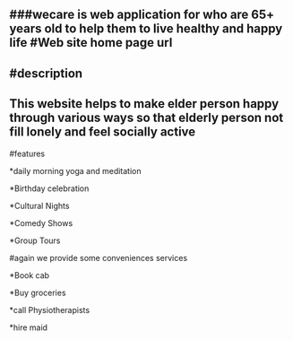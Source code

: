 ###wecare is web application for who are 65+ years old to help them to live healthy and happy life
#Web site home page url 
--


#description
--
This website helps to make elder person happy through various ways so that elderly person not fill lonely
and feel socially active
--
#features

*daily morning yoga and meditation

*Birthday celebration

*Cultural Nights

*Comedy Shows

*Group Tours

#again we provide some conveniences services

*Book cab

*Buy groceries

*call Physiotherapists

*hire maid
